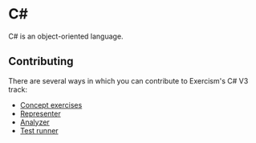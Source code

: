 # C&#35;

C# is an object-oriented language.

## Contributing

There are several ways in which you can contribute to Exercism's C# V3 track:

- [Concept exercises][docs-concept-exercises]
- [Representer][docs-representer]
- [Analyzer][docs-representer]
- [Test runner][docs-representer]

[docs-concept-exercises]: ./docs/concept-exercises.md
[docs-analyzer]: ./docs/analyzer.md
[docs-representer]: ./docs/representer.md
[docs-test-runner]: ./docs/test-runnner.md
